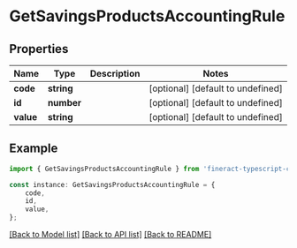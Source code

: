 # GetSavingsProductsAccountingRule


## Properties

Name | Type | Description | Notes
------------ | ------------- | ------------- | -------------
**code** | **string** |  | [optional] [default to undefined]
**id** | **number** |  | [optional] [default to undefined]
**value** | **string** |  | [optional] [default to undefined]

## Example

```typescript
import { GetSavingsProductsAccountingRule } from 'fineract-typescript-client';

const instance: GetSavingsProductsAccountingRule = {
    code,
    id,
    value,
};
```

[[Back to Model list]](../README.md#documentation-for-models) [[Back to API list]](../README.md#documentation-for-api-endpoints) [[Back to README]](../README.md)
